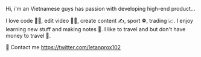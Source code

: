 
<!--
**letanprox/letanprox** is a ✨ _special_ ✨ repository because its `README.md` (this file) appears on your GitHub profile.

Here are some ideas to get you started:

- 🔭 I’m currently working on ...
- 🌱 I’m currently learning ...
- 👯 I’m looking to collaborate on ...
- 🤔 I’m looking for help with ...
- 💬 Ask me about ...
- 📫 How to reach me: ...
- 😄 Pronouns: ...
- ⚡ Fun fact: ...
-->

Hi, i'm an Vietnamese guys has passion with developing high-end product...

I love code :technologist:, edit video :technologist:, create content :writing_hand:, sport :soccer:, trading :chart_with_upwards_trend:.
I enjoy learning new stuff and making notes 📄.
I like to travel and but don't have money to travel 🛫.

📧 Contact me
https://twitter.com/letanprox102

